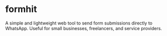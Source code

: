 # formhit
A simple and lightweight web tool to send form submissions directly to WhatsApp. Useful for small businesses, freelancers, and service providers.
